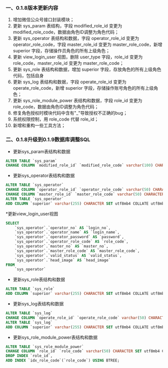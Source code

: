 ### 一、0.1.8版本更新内容
1. 增加微信公众号接口封装模块；
2. 更新 sys_param 表结构，字段 modified_role_id 变更为 modified_role_code，数据由角色ID调整为角色代码；
3. 更新 sys_operator 表结构和数据，字段 operator_role_id 变更为 operator_role_code，字段 master_role_id 变更为 master_role_code，新增 superior 字段，存储操作员角色的所有上级角色；
4. 更新 view_login_user 视图，删除 user_type 字段，role_id 变更为 role_code，master_role_id 变更为 master_role_code；
5. 更新 sys_role 表结构和数据，增加 superior 字段，存放角色的所有上级角色代码，包括自身
6. 更新 sys_log 表结构和数据，字段 operate_role_id 变更为 operate_role_code，新增 superior 字段，存储操作账号角色的所有上级角色；
7. 更新 sys_role_module_power 表结构和数据，字段 role_id 变更为 role_code，数据由角色ID调整为角色代码；
8. 修复角色授权时模块代码中含有"_"导致授权不正确的bug；
9. 系统权限控制，用 role_code 代替 role_id；
10. 新增和重构一些工具方法；



### 二、0.1.8升级到0.1.9数据库调整SQL
* 更新sys_param表结构和数据
```sql
ALTER TABLE `sys_param` 
CHANGE COLUMN `modified_role_id` `modified_role_code` varchar(100) CHARACTER SET utf8mb4 COLLATE utf8mb4_general_ci NULL DEFAULT '' COMMENT '可以看到该参数的角色，多个角色用‘,’隔开，为空则所有角色都可以看到' AFTER `valid_status`;
```
* 更新sys_operator表结构和数据
```sql
ALTER TABLE `sys_operator` 
CHANGE COLUMN `operator_role_id` `operator_role_code` varchar(50) CHARACTER SET utf8mb4 COLLATE utf8mb4_general_ci NOT NULL COMMENT '操作员角色' AFTER `operator_password`,
CHANGE COLUMN `master_role_id` `master_role_code` varchar(50) CHARACTER SET utf8mb4 COLLATE utf8mb4_general_ci NULL DEFAULT '' COMMENT '主账号角色' AFTER `master_no`;
ALTER TABLE `sys_operator` 
ADD COLUMN `superior` varchar(255) CHARACTER SET utf8mb4 COLLATE utf8mb4_general_ci NOT NULL COMMENT '所有上级角色代码' AFTER `valid_status`;
```
*更新view_login_user视图
```sql
SELECT
	`sys_operator`.`operator_no` AS `login_no`,
	`sys_operator`.`operator_name` AS `login_name`,
	`sys_operator`.`operator_password` AS `password`,
	`sys_operator`.`operator_role_code` AS `role_code`,
	`sys_operator`.`master_no` AS `master_no`,
	`sys_operator`.`master_role_code` AS `master_role_code`,
	`sys_operator`.`valid_status` AS `valid_status`,
	`sys_operator`.`head_image` AS `head_image` 
FROM
	`sys_operator`
```
* 更新sys_role表结构和数据
```sql
ALTER TABLE `sys_role` 
ADD COLUMN `superior` varchar(255) CHARACTER SET utf8mb4 COLLATE utf8mb4_general_ci NOT NULL COMMENT '所有上级角色代码' AFTER `priority`;
```
* 更新sys_log表结构和数据
```sql
ALTER TABLE `sys_log` 
CHANGE COLUMN `operate_role_id` `operate_role_code` varchar(50) CHARACTER SET utf8mb4 COLLATE utf8mb4_general_ci NULL DEFAULT '' COMMENT '操作账号角色' AFTER `operate_no`;
ALTER TABLE `sys_log` 
ADD COLUMN `superior` varchar(255) CHARACTER SET utf8mb4 COLLATE utf8mb4_general_ci NULL COMMENT '操作账号角色的所有上级角色' AFTER `operate_time`;
```
* 更新sys_role_module_power表结构和数据
```sql
ALTER TABLE `sys_role_module_power` 
CHANGE COLUMN `role_id` `role_code` varchar(50) CHARACTER SET utf8mb4 COLLATE utf8mb4_general_ci NOT NULL COMMENT '角色代码' AFTER `rmp_id`,
DROP INDEX `role_id`,
ADD INDEX `idx_role_code`(`role_code`) USING BTREE;
```